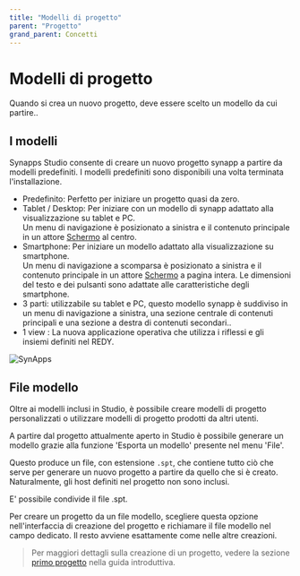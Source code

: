 ```yaml
---
title: "Modelli di progetto"
parent: "Progetto"
grand_parent: Concetti
---
```


# Modelli di progetto

Quando si crea un nuovo progetto, deve essere scelto un modello da cui partire..

## I modelli

Synapps Studio consente di creare un nuovo progetto synapp a partire da modelli predefiniti. I modelli predefiniti sono disponibili una volta terminata l'installazione.

- Predefinito: Perfetto per iniziare un progetto quasi da zero.
- Tablet / Desktop: Per iniziare con un modello di synapp adattato alla visualizzazione su tablet e PC.<br>Un menu di navigazione è posizionato a sinistra e il contenuto principale in un attore [Schermo](../actor-types/display-screen.md) al centro.
- Smartphone: Per iniziare un modello adattato alla visualizzazione su smartphone.<br>Un menu di navigazione a scomparsa è posizionato a sinistra e il contenuto principale in un attore [Schermo](../actor-types/display-screen.md) a pagina intera. Le dimensioni del testo e dei pulsanti sono adattate alle caratteristiche degli smartphone.
- 3 parti: utilizzabile su tablet e PC, questo modello synapp è suddiviso in un menu di navigazione a sinistra, una sezione centrale di contenuti principali e una sezione a destra di contenuti secondari..
- 1 view : La nuova applicazione operativa che utilizza i riflessi e gli insiemi definiti nel REDY.


![SynApps](../../assets/quick-start/first-project/06.png)

## File modello

Oltre ai modelli inclusi in Studio, è possibile creare modelli di progetto personalizzati o utilizzare modelli di progetto prodotti da altri utenti.

A partire dal progetto attualmente aperto in Studio è possibile generare un modello grazie alla funzione 'Esporta un modello' presente nel menu 'File'.

Questo produce un file, con estensione `.spt`, che contiene tutto ciò che serve per generare un nuovo progetto a partire da quello che si è creato. Naturalmente, gli host definiti nel progetto non sono inclusi.

E' possibile condivide il file .spt.

Per creare un progetto da un file modello, scegliere questa opzione nell'interfaccia di creazione del progetto e richiamare il file modello nel campo dedicato. Il resto avviene esattamente come nelle altre creazioni.


> Per maggiori dettagli sulla creazione di un progetto, vedere la sezione [primo progetto](../../quick-start/first-project.md#création-du-projet) nella guida introduttiva.
